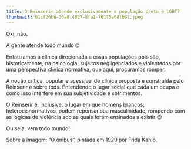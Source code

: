 ```yaml
---
title: O Reinserir atende exclusivamente a população preta e LGBT?
thumbnail: 61cf26b6-36a8-4827-8fa1-70175e08fb87.jpeg
---
```

<!--StartFragment-->

Oxi, não.



A gente atende todo mundo 🤓 



Enfatizamos a clínica direcionada a essas populações pois são, historicamente, na psicologia, sujeitos negligenciados e violentados por uma perspectiva clínica normativa, que aqui, procuramos romper. 



A noção crítica, popular e acessível de clínica proposta e construída pelo Reinserir é sobre tods. Entendendo o lugar social que cada um ocupa e como isso interfere em sua subjetividade e sofrimentos.



O Reinserir é, inclusive, o lugar em que homens brancos, heterocisnormativos, podem repensar sua masculinidade, rompendo com as lógicas de violência sob as quais foram ensinados a existir 😉



Ou seja, vem todo mundo! 



Sobre a imagem: “O ônibus”, pintada em 1929 por Frida Kahlo. 



<!--EndFragment-->